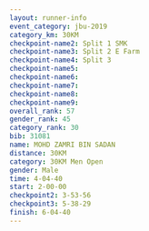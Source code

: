 ```yaml
---
layout: runner-info 
event_category: jbu-2019 
category_km: 30KM 
checkpoint-name2: Split 1 SMK 
checkpoint-name3: Split 2 E Farm 
checkpoint-name4: Split 3 
checkpoint-name5: 
checkpoint-name6: 
checkpoint-name7: 
checkpoint-name8: 
checkpoint-name9: 
overall_rank: 57
gender_rank: 45
category_rank: 30
bib: 31081
name: MOHD ZAMRI BIN SADAN
distance: 30KM
category: 30KM Men Open
gender: Male
time: 4-04-40
start: 2-00-00
checkpoint2: 3-53-56
checkpoint3: 5-38-29
finish: 6-04-40
---
```

